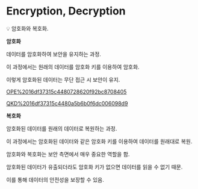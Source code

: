 # Encryption, Decryption

<aside>
💡 암호화와 복호화.

</aside>

**암호화**

데이터를 암호화하여 보안을 유지하는 과정. 

이 과정에서는 원래의 데이터를 암호화 키를 이용하여 암호화. 

이렇게 암호화된 데이터는 무단 접근 시 보안이 유지.

[OPE%2016df37315c4480728620f92bc8708405](OPE%2016df37315c4480728620f92bc8708405)

[QKD%2016df37315c4480a5b6b0f6dc006098d9](QKD%2016df37315c4480a5b6b0f6dc006098d9)

**복호화**

암호화된 데이터를 원래의 데이터로 복원하는 과정.

이 과정에서는 암호화된 데이터와 같은 암호화 키를 이용하여 데이터를 원래대로 복원.

암호화와 복호화는 보안 측면에서 매우 중요한 역할을 함. 

암호화된 데이터가 유출되더라도 암호화 키가 없으면 데이터를 읽을 수 없기 때문. 

이를 통해 데이터의 안전성을 보장할 수 있음.